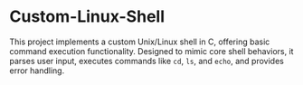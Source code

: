 # Custom-Linux-Shell
This project implements a custom Unix/Linux shell in C, offering basic command execution functionality. Designed to mimic core shell behaviors, it parses user input, executes commands like `cd`, `ls`, and `echo`, and provides error handling. 
